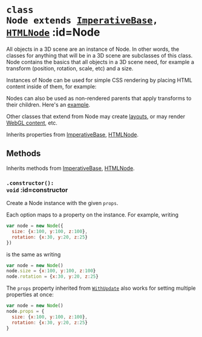 
# <code>class <b>Node</b> extends [ImperativeBase](/ImperativeBase.md), [HTMLNode](../html/HTMLNode.md)</code> :id=Node

All objects in a 3D scene are an instance of Node. In other
words, the classes for anything that will be in a 3D scene are subclasses of
this class. Node contains the basics that all objects in a 3D scene need,
for example a transform (position, rotation, scale, etc) and a size.

Instances of Node can be used for simple CSS
rendering by placing HTML content inside of them, for example:

<div id="example1"></div>
<script type="application/javascript">
  new Vue({
    el: '#example1',
    template: '<code-vue :template="code" mode="html>iframe" :debounce="200" />',
    data: {
      code:
`<script src="${location.origin}/infamous.js"><\/script>

<i-scene>
  <i-node
    id="container"
    size="100 100"
    position="100 100"
  >
    Hello 3D World!
  </i-node>
</i-scene>

<style>
  html, body {
    margin: 0; padding: 0;
    height: 100%; width: 100%;
  }
  i-scene { background: #333 }
  i-node { background: royalblue }
</style>

<script>
  infamous.useDefaultNames()
  container.rotation = (x, y, z) => [x, ++y, z]
<\/script>
`
    },
  })
</script>

Nodes can also be used as non-rendered parents that apply transforms to
their children. Here's an [example](/examples/hello3d-parent-transforms).

Other classes that extend from Node may create [layouts](/examples/autolayout-declarative), or
may render [WebGL content](/examples/material-texture), etc.



Inherits properties from [ImperativeBase](/ImperativeBase.md), [HTMLNode](../html/HTMLNode.md).



## Methods

Inherits methods from [ImperativeBase](/ImperativeBase.md), [HTMLNode](../html/HTMLNode.md).


### <code>.<b>constructor</b>(): void</code> :id=constructor

Create a Node instance with the given `props`.

Each option maps to a property on the instance. For example, writing

```js
var node = new Node({
  size: {x:100, y:100, z:100},
  rotation: {x:30, y:20, z:25}
})
```

is the same as writing

```js
var node = new Node()
node.size = {x:100, y:100, z:100}
node.rotation = {x:30, y:20, z:25}
```

The `props` property inherited from
[`WithUpdate`](../html/WithUpdate) also works for setting multiple
properties at once:

```js
var node = new Node()
node.props = {
  size: {x:100, y:100, z:100},
  rotation: {x:30, y:20, z:25}
}
```
        
        